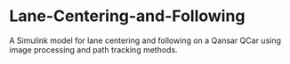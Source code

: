 # Lane-Centering-and-Following
A Simulink model for lane centering and following on a Qansar QCar using image processing and path tracking methods. 
